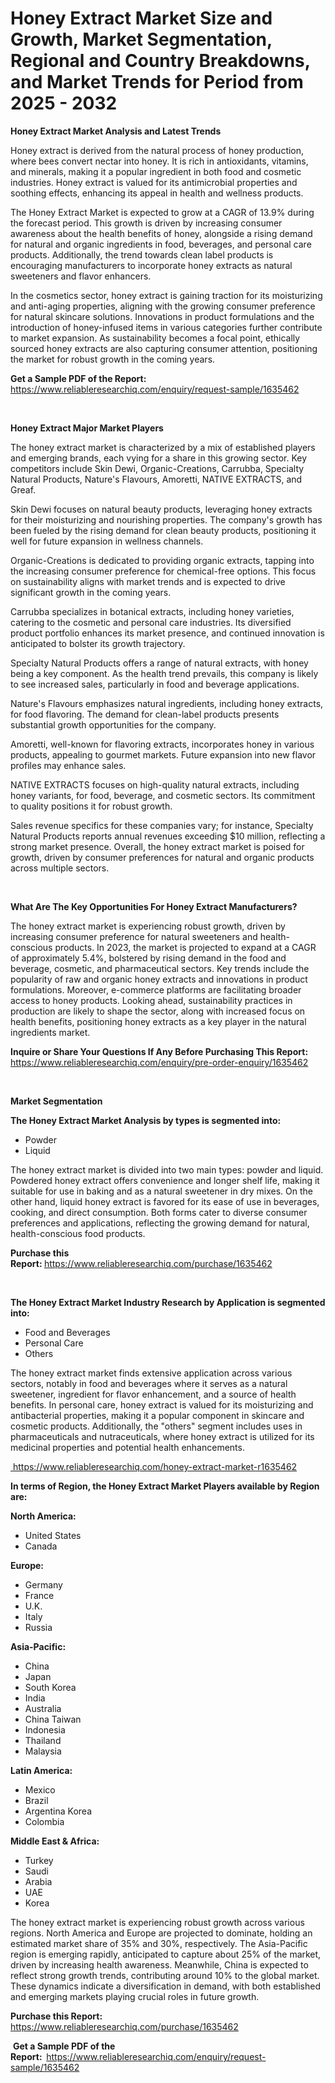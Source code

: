 <p><h1>Honey Extract Market Size and Growth, Market Segmentation, Regional and Country Breakdowns, and Market Trends for Period from 2025 -  2032</h1></p><p><strong>Honey Extract Market Analysis and Latest Trends</strong></p>
<p><p>Honey extract is derived from the natural process of honey production, where bees convert nectar into honey. It is rich in antioxidants, vitamins, and minerals, making it a popular ingredient in both food and cosmetic industries. Honey extract is valued for its antimicrobial properties and soothing effects, enhancing its appeal in health and wellness products.</p><p>The Honey Extract Market is expected to grow at a CAGR of 13.9% during the forecast period. This growth is driven by increasing consumer awareness about the health benefits of honey, alongside a rising demand for natural and organic ingredients in food, beverages, and personal care products. Additionally, the trend towards clean label products is encouraging manufacturers to incorporate honey extracts as natural sweeteners and flavor enhancers.</p><p>In the cosmetics sector, honey extract is gaining traction for its moisturizing and anti-aging properties, aligning with the growing consumer preference for natural skincare solutions. Innovations in product formulations and the introduction of honey-infused items in various categories further contribute to market expansion. As sustainability becomes a focal point, ethically sourced honey extracts are also capturing consumer attention, positioning the market for robust growth in the coming years.</p></p>
<p><strong>Get a Sample PDF of the Report:&nbsp;</strong> <a href="https://www.reliableresearchiq.com/enquiry/request-sample/1635462?utm_campaign=3365&utm_medium=2&utm_source=Github&utm_content=ia&utm_term=19042025&utm_id=honey-extract">https://www.reliableresearchiq.com/enquiry/request-sample/1635462</a></p>
<p>&nbsp;</p>
<p><strong>Honey Extract Major Market Players</strong></p>
<p><p>The honey extract market is characterized by a mix of established players and emerging brands, each vying for a share in this growing sector. Key competitors include Skin Dewi, Organic-Creations, Carrubba, Specialty Natural Products, Nature's Flavours, Amoretti, NATIVE EXTRACTS, and Greaf.</p><p>Skin Dewi focuses on natural beauty products, leveraging honey extracts for their moisturizing and nourishing properties. The company's growth has been fueled by the rising demand for clean beauty products, positioning it well for future expansion in wellness channels.</p><p>Organic-Creations is dedicated to providing organic extracts, tapping into the increasing consumer preference for chemical-free options. This focus on sustainability aligns with market trends and is expected to drive significant growth in the coming years.</p><p>Carrubba specializes in botanical extracts, including honey varieties, catering to the cosmetic and personal care industries. Its diversified product portfolio enhances its market presence, and continued innovation is anticipated to bolster its growth trajectory.</p><p>Specialty Natural Products offers a range of natural extracts, with honey being a key component. As the health trend prevails, this company is likely to see increased sales, particularly in food and beverage applications.</p><p>Nature's Flavours emphasizes natural ingredients, including honey extracts, for food flavoring. The demand for clean-label products presents substantial growth opportunities for the company.</p><p>Amoretti, well-known for flavoring extracts, incorporates honey in various products, appealing to gourmet markets. Future expansion into new flavor profiles may enhance sales.</p><p>NATIVE EXTRACTS focuses on high-quality natural extracts, including honey variants, for food, beverage, and cosmetic sectors. Its commitment to quality positions it for robust growth.</p><p>Sales revenue specifics for these companies vary; for instance, Specialty Natural Products reports annual revenues exceeding $10 million, reflecting a strong market presence. Overall, the honey extract market is poised for growth, driven by consumer preferences for natural and organic products across multiple sectors.</p></p>
<p>&nbsp;</p>
<p><strong>What Are The Key Opportunities For Honey Extract Manufacturers?</strong></p>
<p><p>The honey extract market is experiencing robust growth, driven by increasing consumer preference for natural sweeteners and health-conscious products. In 2023, the market is projected to expand at a CAGR of approximately 5.4%, bolstered by rising demand in the food and beverage, cosmetic, and pharmaceutical sectors. Key trends include the popularity of raw and organic honey extracts and innovations in product formulations. Moreover, e-commerce platforms are facilitating broader access to honey products. Looking ahead, sustainability practices in production are likely to shape the sector, along with increased focus on health benefits, positioning honey extracts as a key player in the natural ingredients market.</p></p>
<p><strong>Inquire or Share Your Questions If Any Before Purchasing This Report:</strong> <a href="https://www.reliableresearchiq.com/enquiry/pre-order-enquiry/1635462?utm_campaign=3365&utm_medium=2&utm_source=Github&utm_content=ia&utm_term=19042025&utm_id=honey-extract">https://www.reliableresearchiq.com/enquiry/pre-order-enquiry/1635462</a></p>
<p>&nbsp;</p>
<p><strong>Market Segmentation</strong></p>
<p><strong>The Honey Extract Market Analysis by types is segmented into:</strong></p>
<p><ul><li>Powder</li><li>Liquid</li></ul></p>
<p><p>The honey extract market is divided into two main types: powder and liquid. Powdered honey extract offers convenience and longer shelf life, making it suitable for use in baking and as a natural sweetener in dry mixes. On the other hand, liquid honey extract is favored for its ease of use in beverages, cooking, and direct consumption. Both forms cater to diverse consumer preferences and applications, reflecting the growing demand for natural, health-conscious food products.</p></p>
<p><strong>Purchase this Report:&nbsp;</strong><a href="https://www.reliableresearchiq.com/purchase/1635462?utm_campaign=3365&utm_medium=2&utm_source=Github&utm_content=ia&utm_term=19042025&utm_id=honey-extract">https://www.reliableresearchiq.com/purchase/1635462</a></p>
<p>&nbsp;</p>
<p><strong>The Honey Extract Market Industry Research by Application is segmented into:</strong></p>
<p><ul><li>Food and Beverages</li><li>Personal Care</li><li>Others</li></ul></p>
<p><p>The honey extract market finds extensive application across various sectors, notably in food and beverages where it serves as a natural sweetener, ingredient for flavor enhancement, and a source of health benefits. In personal care, honey extract is valued for its moisturizing and antibacterial properties, making it a popular component in skincare and cosmetic products. Additionally, the "others" segment includes uses in pharmaceuticals and nutraceuticals, where honey extract is utilized for its medicinal properties and potential health enhancements.</p></p>
<p><a href="https://www.reliableresearchiq.com/honey-extract-market-r1635462?utm_campaign=3365&utm_medium=2&utm_source=Github&utm_content=ia&utm_term=19042025&utm_id=honey-extract">&nbsp;https://www.reliableresearchiq.com/honey-extract-market-r1635462</a></p>
<p><strong>In terms of Region, the Honey Extract Market Players available by Region are:</strong></p>
<p>
    <p> <strong> North America: </strong>
        <ul>
            <li>United States</li>
            <li>Canada</li>
        </ul>
        </p> 
    <p> <strong> Europe: </strong>
        <ul>
            <li>Germany</li>
            <li>France</li>
            <li>U.K.</li>
            <li>Italy</li>
            <li>Russia</li>
        </ul>
        </p> 
    <p> <strong> Asia-Pacific: </strong>
        <ul>
            <li>China</li>
            <li>Japan</li>
            <li>South Korea</li>
            <li>India</li>
            <li>Australia</li>
            <li>China Taiwan</li>
            <li>Indonesia</li>
            <li>Thailand</li>
            <li>Malaysia</li>
        </ul>
        </p> 
    <p> <strong> Latin America: </strong>
        <ul>
            <li>Mexico</li>
            <li>Brazil</li>
            <li>Argentina Korea</li>
            <li>Colombia</li>
        </ul>
        </p> 
    <p> <strong> Middle East & Africa: </strong>
        <ul>
            <li>Turkey</li>
            <li>Saudi</li>
            <li>Arabia</li>
            <li>UAE</li>
            <li>Korea</li>
        </ul>
    </p>
    </p>
<p><p>The honey extract market is experiencing robust growth across various regions. North America and Europe are projected to dominate, holding an estimated market share of 35% and 30%, respectively. The Asia-Pacific region is emerging rapidly, anticipated to capture about 25% of the market, driven by increasing health awareness. Meanwhile, China is expected to reflect strong growth trends, contributing around 10% to the global market. These dynamics indicate a diversification in demand, with both established and emerging markets playing crucial roles in future growth.</p></p>
<p><strong>Purchase this Report: </strong><a href="https://www.reliableresearchiq.com/purchase/1635462?utm_campaign=3365&utm_medium=2&utm_source=Github&utm_content=ia&utm_term=19042025&utm_id=honey-extract">https://www.reliableresearchiq.com/purchase/1635462</a></p>
<p>&nbsp;<strong>Get a Sample PDF of the Report:&nbsp;&nbsp;</strong><a href="https://www.reliableresearchiq.com/enquiry/request-sample/1635462?utm_campaign=3365&utm_medium=2&utm_source=Github&utm_content=ia&utm_term=19042025&utm_id=honey-extract">https://www.reliableresearchiq.com/enquiry/request-sample/1635462</a></p>
<p><strong></strong></p>
<p><p></p><p></p><p></p></p>